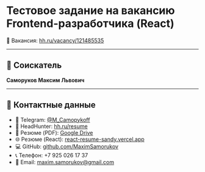 # Тестовое задание на вакансию Frontend-разработчика (React)  

🔗 Вакансия: [hh.ru/vacancy/121485535](https://hh.ru/vacancy/121485535?hhtmFrom=chat)

---

## 👤 Соискатель  

**Саморуков Максим Львович**

---

## 📇 Контактные данные

- 📱 Telegram: [@M_Camopykoff](https://t.me/M_Camopykoff)  
- 📄 HeadHunter: [hh.ru/resume](https://hh.ru/resume/3bbefd55ff0ecc1e720039ed1f4d496e384f37)  
- 📎 Резюме (PDF): [Google Drive](https://drive.google.com/file/d/1SHRP7_VE3DZzP3t8L5iGJYpe-NDw8iz9/view?usp=drive_link)  
- 🌐 Резюме (React): [react-resume-sandy.vercel.app](https://react-resume-sandy.vercel.app/)  
- 💻 GitHub: [github.com/MaximSamorukov](https://github.com/MaximSamorukov)  
- 📞 Телефон: +7 925 026 17 37  
- 📧 Email: [maxim.samorukov@gmail.com](mailto:maxim.samorukov@gmail.com)
